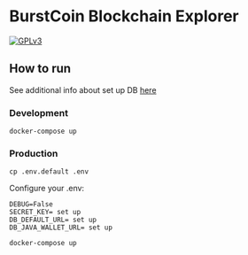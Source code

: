 # BurstCoin Blockchain Explorer

[![GPLv3](https://img.shields.io/badge/license-GPLv3-blue.svg)](LICENSE)

## How to run

See additional info about set up DB [here](java_wallet)

### Development

`docker-compose up`

### Production

`cp .env.default .env`

Configure your .env:

```
DEBUG=False
SECRET_KEY= set up
DB_DEFAULT_URL= set up
DB_JAVA_WALLET_URL= set up
```

`docker-compose up`
